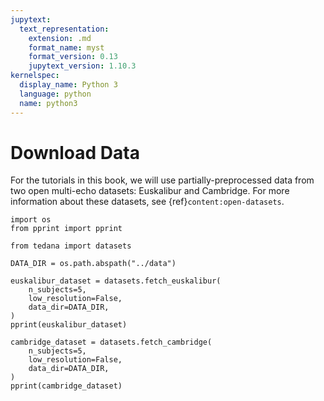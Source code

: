 ```yaml
---
jupytext:
  text_representation:
    extension: .md
    format_name: myst
    format_version: 0.13
    jupytext_version: 1.10.3
kernelspec:
  display_name: Python 3
  language: python
  name: python3
---
```


# Download Data

For the tutorials in this book,
we will use partially-preprocessed data from two open multi-echo datasets: Euskalibur and Cambridge.
For more information about these datasets, see {ref}`content:open-datasets`.

```{code-cell} ipython3
import os
from pprint import pprint

from tedana import datasets

DATA_DIR = os.path.abspath("../data")

euskalibur_dataset = datasets.fetch_euskalibur(
    n_subjects=5,
    low_resolution=False,
    data_dir=DATA_DIR,
)
pprint(euskalibur_dataset)

cambridge_dataset = datasets.fetch_cambridge(
    n_subjects=5,
    low_resolution=False,
    data_dir=DATA_DIR,
)
pprint(cambridge_dataset)
```